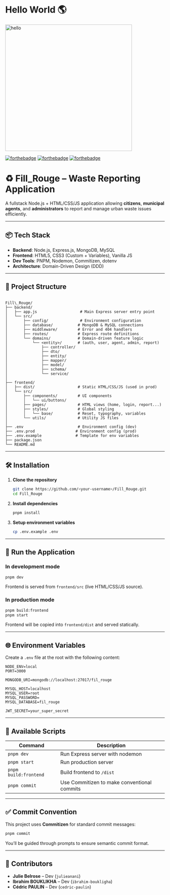 # Hello World :earth_americas:

<img src="https://media.giphy.com/media/3oz8xSjBmD1ZyELqW4/giphy.gif" alt="hello" width="400"/><br>

 [![forthebadge](https://forthebadge.com/images/badges/built-by-developers.svg)](https://forthebadge.com) [![forthebadge](https://forthebadge.com/images/badges/made-with-javascript.svg)](https://forthebadge.com) [![forthebadge](https://forthebadge.com/images/badges/built-with-love.svg)](https://forthebadge.com)

# ♻️ Fill_Rouge – Waste Reporting Application

A fullstack Node.js + HTML/CSS/JS application allowing **citizens**, **municipal agents**, and **administrators** to report and manage urban waste issues efficiently.

---

## 📦 Tech Stack

- **Backend**: Node.js, Express.js, MongoDB, MySQL
- **Frontend**: HTML5, CSS3 (Custom + Variables), Vanilla JS
- **Dev Tools**: PNPM, Nodemon, Commitizen, dotenv
- **Architecture**: Domain-Driven Design (DDD)

---

## 📁 Project Structure

```

Fill\_Rouge/
├── backend/
│   ├── app.js                   # Main Express server entry point
│   └── src/
│       ├── config/              # Environment configuration
│       ├── database/           # MongoDB & MySQL connections
│       ├── middleware/         # Error and 404 handlers
│       ├── routes/             # Express route definitions
│       └── domains/            # Domain-driven feature logic
│           └── <entity>/       # (auth, user, agent, admin, report)
│               ├── controller/
│               ├── dto/
│               ├── entity/
│               ├── mapper/
│               ├── model/
│               ├── schema/
│               └── service/
│
├── frontend/
│   ├── dist/                   # Static HTML/CSS/JS (used in prod)
│   └── src/
│       ├── components/         # UI components
│       │   └── ui/buttons/
│       ├── pages/              # HTML views (home, login, report...)
│       ├── styles/             # Global styling
│       │   └── base/           # Reset, typography, variables
│       └── utils/              # Utility JS files
│
├── .env                        # Environment config (dev)
├── .env.prod                  # Environment config (prod)
├── .env.example               # Template for env variables
├── package.json
└── README.md

````

---

## 🛠️ Installation

1. **Clone the repository**
   ```bash
   git clone https://github.com/<your-username>/Fill_Rouge.git
   cd Fill_Rouge
   ```

2. **Install dependencies**

   ```bash
   pnpm install
   ```

3. **Setup environment variables**

   ```bash
   cp .env.example .env
   ```

---

## 🚀 Run the Application

### In development mode

```bash
pnpm dev
```

Frontend is served from `frontend/src` (live HTML/CSS/JS source).

### In production mode

```bash
pnpm build:frontend
pnpm start
```

Frontend will be copied into `frontend/dist` and served statically.

---

## 🌐 Environment Variables

Create a `.env` file at the root with the following content:

```env
NODE_ENV=local
PORT=3000

MONGODB_URI=mongodb://localhost:27017/fil_rouge

MYSQL_HOST=localhost
MYSQL_USER=root
MYSQL_PASSWORD=
MYSQL_DATABASE=fil_rouge

JWT_SECRET=your_super_secret
```

---

## 📜 Available Scripts

| Command               | Description                                 |
| --------------------- | ------------------------------------------- |
| `pnpm dev`            | Run Express server with nodemon             |
| `pnpm start`          | Run production server                       |
| `pnpm build:frontend` | Build frontend to `/dist`                   |
| `pnpm commit`         | Use Commitizen to make conventional commits |

---

## ✅ Commit Convention

This project uses **Commitizen** for standard commit messages:

```bash
pnpm commit
```

You’ll be guided through prompts to ensure semantic commit format.

---

## 👥 Contributors

* **Julie Belrose** – Dev (`julieanani`)
* **Ibrahim BOUKLIKHA** – Dev (`ibrahim-boukligha`)
* **Cédric PAULIN** – Dev (`cedric-paulin`)
